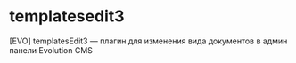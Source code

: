 # templatesedit3
[EVO] templatesEdit3 — плагин для изменения вида документов в админ панели Evolution CMS

